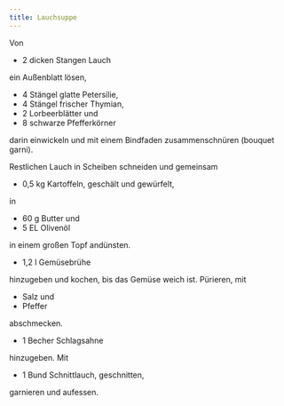 ```yaml
---
title: Lauchsuppe
---
```

Von

* 2 dicken Stangen Lauch

ein Außenblatt lösen,

* 4 Stängel glatte Petersilie,
* 4 Stängel frischer Thymian,
* 2 Lorbeerblätter und
* 8 schwarze Pfefferkörner

darin einwickeln und mit einem Bindfaden zusammenschnüren (bouquet garni).

Restlichen Lauch in Scheiben schneiden und gemeinsam

* 0,5 kg Kartoffeln, geschält und gewürfelt,

in

* 60 g Butter und
* 5 EL Olivenöl

in einem großen Topf andünsten.

* 1,2 l Gemüsebrühe

hinzugeben und kochen, bis das Gemüse weich ist. Pürieren, mit

* Salz und
* Pfeffer

abschmecken.

* 1 Becher Schlagsahne

hinzugeben. Mit

* 1 Bund Schnittlauch, geschnitten,

garnieren und aufessen.

